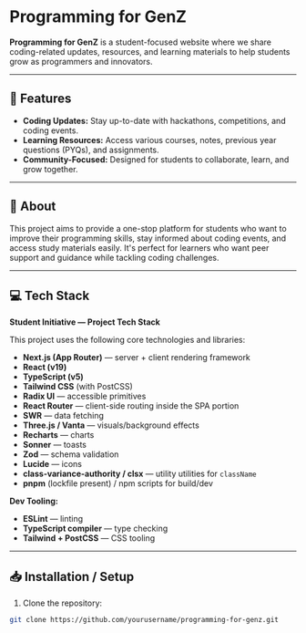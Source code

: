 # Programming for GenZ

**Programming for GenZ** is a student-focused website where we share coding-related updates, resources, and learning materials to help students grow as programmers and innovators.

---

## 🚀 Features

- **Coding Updates:** Stay up-to-date with hackathons, competitions, and coding events.  
- **Learning Resources:** Access various courses, notes, previous year questions (PYQs), and assignments.  
- **Community-Focused:** Designed for students to collaborate, learn, and grow together.  

---

## 📌 About

This project aims to provide a one-stop platform for students who want to improve their programming skills, stay informed about coding events, and access study materials easily. It's perfect for learners who want peer support and guidance while tackling coding challenges.

---

## 💻 Tech Stack

**Student Initiative — Project Tech Stack**

This project uses the following core technologies and libraries:

- **Next.js (App Router)** — server + client rendering framework  
- **React (v19)**  
- **TypeScript (v5)**  
- **Tailwind CSS** (with PostCSS)  
- **Radix UI** — accessible primitives  
- **React Router** — client-side routing inside the SPA portion  
- **SWR** — data fetching  
- **Three.js / Vanta** — visuals/background effects  
- **Recharts** — charts  
- **Sonner** — toasts  
- **Zod** — schema validation  
- **Lucide** — icons  
- **class-variance-authority / clsx** — utility utilities for `className`  
- **pnpm** (lockfile present) / npm scripts for build/dev  

**Dev Tooling:**

- **ESLint** — linting  
- **TypeScript compiler** — type checking  
- **Tailwind + PostCSS** — CSS tooling

---

## 📥 Installation / Setup

1. Clone the repository:

```bash
git clone https://github.com/yourusername/programming-for-genz.git
